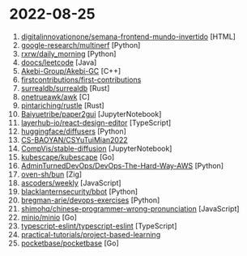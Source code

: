 # 2022-08-25

1. [digitalinnovationone/semana-frontend-mundo-invertido](https://github.com/digitalinnovationone/semana-frontend-mundo-invertido "Página com theme switcher utilizando HTML, CSS e JavaScript, além de integrar um formulário de inscrição com um banco de dados Firebase.") [HTML]
2. [google-research/multinerf](https://github.com/google-research/multinerf "A Code Release for Mip-NeRF 360, Ref-NeRF, and RawNeRF") [Python]
3. [rxrw/daily_morning](https://github.com/rxrw/daily_morning "给别人家的女朋友发早安") [Python]
4. [doocs/leetcode](https://github.com/doocs/leetcode "😏 LeetCode solutions in any programming language | 多种编程语言实现 LeetCode、《剑指 Offer（第 2 版）》、《程序员面试金典（第 6 版）》题解") [Java]
5. [Akebi-Group/Akebi-GC](https://github.com/Akebi-Group/Akebi-GC "The great software for some game that exploiting anime girls (and boys).") [C++]
6. [firstcontributions/first-contributions](https://github.com/firstcontributions/first-contributions "🚀✨ Help beginners to contribute to open source projects") 
7. [surrealdb/surrealdb](https://github.com/surrealdb/surrealdb "A scalable, distributed, collaborative, document-graph database, for the realtime web") [Rust]
8. [onetrueawk/awk](https://github.com/onetrueawk/awk "One true awk") [C]
9. [pintariching/rustle](https://github.com/pintariching/rustle "Svelte compiler rewritten in Rust") [Rust]
10. [Baiyuetribe/paper2gui](https://github.com/Baiyuetribe/paper2gui "Convert AI papers to GUI，Make it easy and convenient for everyone to use artificial intelligence technology。让每个人都简单方便的使用前沿人工智能技术") [JupyterNotebook]
11. [layerhub-io/react-design-editor](https://github.com/layerhub-io/react-design-editor "Image, Presentation and Video editor. React design editor using fabric.js. Canva clone") [TypeScript]
12. [huggingface/diffusers](https://github.com/huggingface/diffusers "🤗 Diffusers: State-of-the-art diffusion models for image and audio generation in PyTorch") [Python]
13. [CS-BAOYAN/CSYuTuiMian2022](https://github.com/CS-BAOYAN/CSYuTuiMian2022 "关于2022年CS保研预推免通知公告的汇总，欢迎大家积极分享预推免信息，资瓷一下互联网精神吼不吼啊？") 
14. [CompVis/stable-diffusion](https://github.com/CompVis/stable-diffusion "") [JupyterNotebook]
15. [kubescape/kubescape](https://github.com/kubescape/kubescape "Kubescape is a K8s open-source tool providing a multi-cloud K8s single pane of glass, including risk analysis, security compliance, RBAC visualizer and image vulnerabilities scanning.") [Go]
16. [AdminTurnedDevOps/DevOps-The-Hard-Way-AWS](https://github.com/AdminTurnedDevOps/DevOps-The-Hard-Way-AWS "This repository contains free labs for setting up an entire workflow and DevOps environment from a real-world perspective in AWS") [Python]
17. [oven-sh/bun](https://github.com/oven-sh/bun "Incredibly fast JavaScript runtime, bundler, transpiler and package manager – all in one.") [Zig]
18. [ascoders/weekly](https://github.com/ascoders/weekly "前端精读周刊。帮你理解最前沿、实用的技术。") [JavaScript]
19. [blacklanternsecurity/bbot](https://github.com/blacklanternsecurity/bbot "OSINT automation for hackers.") [Python]
20. [bregman-arie/devops-exercises](https://github.com/bregman-arie/devops-exercises "Linux, Jenkins, AWS, SRE, Prometheus, Docker, Python, Ansible, Git, Kubernetes, Terraform, OpenStack, SQL, NoSQL, Azure, GCP, DNS, Elastic, Network, Virtualization. DevOps Interview Questions") [Python]
21. [shimohq/chinese-programmer-wrong-pronunciation](https://github.com/shimohq/chinese-programmer-wrong-pronunciation "中国程序员容易发音错误的单词") [JavaScript]
22. [minio/minio](https://github.com/minio/minio "Multi-Cloud ☁️ Object Storage") [Go]
23. [typescript-eslint/typescript-eslint](https://github.com/typescript-eslint/typescript-eslint "✨ Monorepo for all the tooling which enables ESLint to support TypeScript") [TypeScript]
24. [practical-tutorials/project-based-learning](https://github.com/practical-tutorials/project-based-learning "Curated list of project-based tutorials") 
25. [pocketbase/pocketbase](https://github.com/pocketbase/pocketbase "Open Source realtime backend in 1 file") [Go]
